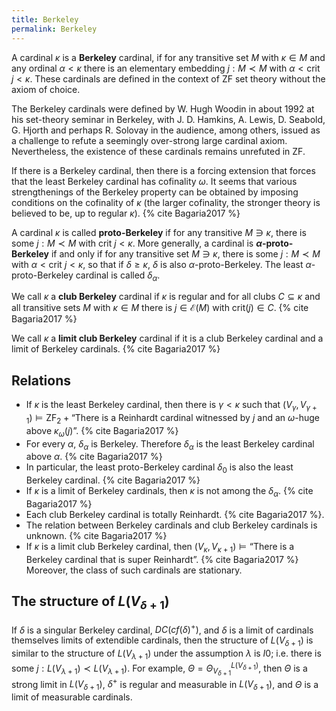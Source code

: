 ```yaml
---
title: Berkeley
permalink: Berkeley
---
```












A cardinal $\kappa$ is a **Berkeley** cardinal, if for any transitive
set $M$ with $\kappa\in M$ and any ordinal $\alpha\lt\kappa$ there
is an elementary embedding $j:M\prec M$ with $\alpha<\text{crit
}j<\kappa$. These cardinals are defined in the context of ZF set
theory without the axiom of choice.

The Berkeley cardinals were defined by W. Hugh Woodin in about 1992 at
his set-theory seminar in Berkeley, with J. D. Hamkins, A. Lewis, D.
Seabold, G. Hjorth and perhaps R. Solovay in the audience, among others,
issued as a challenge to refute a seemingly over-strong large cardinal
axiom. Nevertheless, the existence of these cardinals remains unrefuted
in ZF.

If there is a Berkeley cardinal, then there is a forcing extension that
forces that the least Berkeley cardinal has cofinality $\omega$. It
seems that various strengthenings of the Berkeley property can be
obtained by imposing conditions on the cofinality of $\kappa$ (the
larger cofinality, the stronger theory is believed to be, up to regular
$\kappa$). {% cite Bagaria2017 %}

A cardinal $\kappa$ is called **proto-Berkeley** if for any transitive
$M\ni\kappa$, there is some $j: M\prec M$ with $\text{crit
}j\lt\kappa$. More generally, a cardinal is
**$\alpha$-proto-Berkeley** if and only if for any transitive set
$M\ni\kappa$, there is some $j: M\prec M$ with
$\alpha\lt\text{crit }j\lt\kappa$, so that if $\delta\ge\kappa$,
$\delta$ is also $\alpha$-proto-Berkeley. The least
$\alpha$-proto-Berkeley cardinal is called $\delta_\alpha$.

We call $\kappa$ a **club Berkeley** cardinal if $\kappa$ is regular
and for all clubs $C\subseteq\kappa$ and all transitive sets $M$ with
$\kappa\in M$ there is $j\in \mathcal{E}(M)$ with $\mathrm{crit}(j)
∈ C$. {% cite Bagaria2017 %}

We call $\kappa$ a **limit club Berkeley** cardinal if it is a club
Berkeley cardinal and a limit of Berkeley
cardinals. {% cite Bagaria2017 %}

## Relations

-   If $\kappa$ is the least Berkeley cardinal, then there is
    $\gamma\lt\kappa$ such that $(V_\gamma ,
    V_{\gamma+1})\vDash\mathrm{ZF}_2 + \text{“There is a Reinhardt
    cardinal witnessed by $j$ and an $\omega$-huge above
    $\kappa_\omega(j)”$}$. {% cite Bagaria2017 %}
-   For every $\alpha$, $\delta_\alpha$ is Berkeley. Therefore
    $\delta_\alpha$ is the least Berkeley cardinal above
    $\alpha$. {% cite Bagaria2017 %}
-   In particular, the least proto-Berkeley cardinal $\delta_0$ is
    also the least Berkeley
    cardinal. {% cite Bagaria2017 %}
-   If $\kappa$ is a limit of Berkeley cardinals, then $\kappa$ is not
    among the
    $\delta_\alpha$. {% cite Bagaria2017 %}
-   Each club Berkeley cardinal is totally
    Reinhardt. {% cite Bagaria2017 %}.
-   The relation between Berkeley cardinals and club Berkeley cardinals
    is unknown. {% cite Bagaria2017 %}
-   If $\kappa$ is a limit club Berkeley cardinal, then $(V_\kappa ,
    V_{\kappa+1})\vDash\text{“There is a Berkeley cardinal that is
    super
    Reinhardt”}$. {% cite Bagaria2017 %}
    Moreover, the class of such cardinals are stationary.

## The structure of $L(V_{\delta+1})$

If $\delta$ is a singular Berkeley cardinal, $DC(cf(\delta)^+)$, and
$\delta$ is a limit of cardinals themselves limits of extendible
cardinals, then the structure of $L(V_{\delta+1})$ is similar to the
structure of $L(V_{\lambda+1})$ under the assumption $\lambda$ is
$I0$; i.e. there is some $j: L(V_{\lambda+1})\prec
L(V_{\lambda+1})$. For example,
$\Theta=\Theta_{V_{\delta+1}}^{L(V_{\delta+1})}$, then $\Theta$
is a strong limit in $L(V_{\delta+1})$, $\delta^+$ is regular and
measurable in $L(V_{\delta+1})$, and $\Theta$ is a limit of
measurable cardinals.




